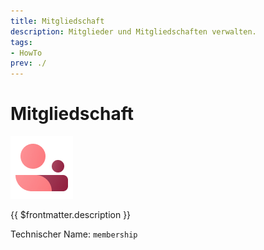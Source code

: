 ```yaml
---
title: Mitgliedschaft
description: Mitglieder und Mitgliedschaften verwalten.
tags:
- HowTo
prev: ./
---
```


# Mitgliedschaft
![icons_odoo_membership](attachments/icons_odoo_membership.png)

{{ $frontmatter.description }}

Technischer Name: `membership`
